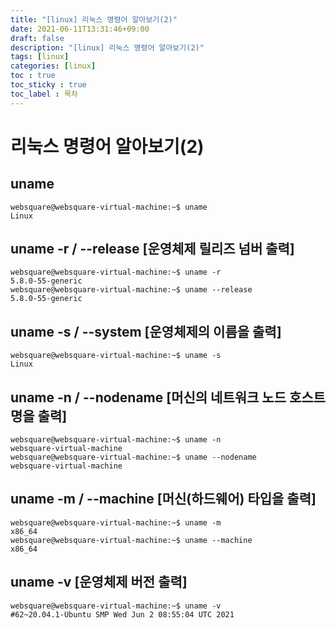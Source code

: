 ```yaml
---
title: "[linux] 리눅스 명령어 알아보기(2)"
date: 2021-06-11T13:31:46+09:00
draft: false
description: "[linux] 리눅스 명령어 알아보기(2)"
tags: [linux]
categories: [linux]
toc : true
toc_sticky : true
toc_label : 목차
---
```


# 리눅스 명령어 알아보기(2)

## uname
```linux
websquare@websquare-virtual-machine:~$ uname
Linux
```

## uname -r / --release [운영체제 릴리즈 넘버 출력]
```linux
websquare@websquare-virtual-machine:~$ uname -r
5.8.0-55-generic
websquare@websquare-virtual-machine:~$ uname --release
5.8.0-55-generic
```

## uname -s / --system [운영체제의 이름을 출력]
```linux
websquare@websquare-virtual-machine:~$ uname -s
Linux
```

## uname -n / --nodename [머신의 네트워크 노드 호스트명을 출력]
```linux
websquare@websquare-virtual-machine:~$ uname -n
websquare-virtual-machine
websquare@websquare-virtual-machine:~$ uname --nodename
websquare-virtual-machine
```

## uname -m / --machine [머신(하드웨어) 타입을 출력]
```linux
websquare@websquare-virtual-machine:~$ uname -m
x86_64
websquare@websquare-virtual-machine:~$ uname --machine
x86_64
```

## uname -v [운영체제 버전 출력]
```linux
websquare@websquare-virtual-machine:~$ uname -v
#62~20.04.1-Ubuntu SMP Wed Jun 2 08:55:04 UTC 2021
```